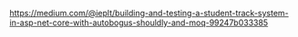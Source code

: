 https://medium.com/@ieplt/building-and-testing-a-student-track-system-in-asp-net-core-with-autobogus-shouldly-and-moq-99247b033385
